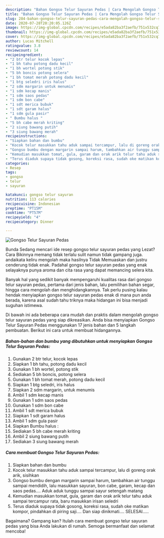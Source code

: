 ```yaml
---
description: "Bahan Gongso Telur Sayuran Pedas | Cara Mengolah Gongso Telur Sayuran Pedas Yang Sempurna"
title: "Bahan Gongso Telur Sayuran Pedas | Cara Mengolah Gongso Telur Sayuran Pedas Yang Sempurna"
slug: 284-bahan-gongso-telur-sayuran-pedas-cara-mengolah-gongso-telur-sayuran-pedas-yang-sempurna
date: 2020-07-28T20:20:05.126Z
image: https://img-global.cpcdn.com/recipes/e5ada82ba3f2aefb/751x532cq70/gongso-telur-sayuran-pedas-foto-resep-utama.jpg
thumbnail: https://img-global.cpcdn.com/recipes/e5ada82ba3f2aefb/751x532cq70/gongso-telur-sayuran-pedas-foto-resep-utama.jpg
cover: https://img-global.cpcdn.com/recipes/e5ada82ba3f2aefb/751x532cq70/gongso-telur-sayuran-pedas-foto-resep-utama.jpg
author: Lucas Mitchell
ratingvalue: 3.8
reviewcount: 14
recipeingredient:
- "2 btr telur kocok lepas"
- "1 bh tahu potong dadu kecil"
- "1 bh wortel potong stik"
- "5 bh boncis potong selera"
- "1 bh tomat merah potong dadu kecil"
- "1 btg seledri iris halus"
- "2 sdm margarin untuk menumis"
- "1 sdm kecap manis"
- "1 sdm saos pedas"
- "1 sdm bon cabe"
- "1 sdt merica bubuk"
- "1 sdt garam halus"
- "1 sdm gula pasir"
- " Bumbu halus "
- "5 bh cabe merah kriting"
- "2 siung bawang putih"
- "3 siung bawang merah"
recipeinstructions:
- "Siapkan bahan dan bumbu"
- "Kocok telur masukkan tahu aduk sampai tercampur, lalu di goreng orak arik, sisihkan"
- "Gongso bumbu dengan margarin sampai harum, tambahkan air tunggu sampai mendidih, lalu masukkan sayuran, bon cabe, garam, kecap dan saos pedas.... Aduk aduk tunggu sampai sayur setengah matang"
- "Kemudian masukkan tomat, gula, garam dan orak arik telur tahu aduk sampai tercampur rata, baru masukkan irisan seledri"
- "Terus diaduk supaya tidak gosong, koreksi rasa, sudah oke matikan kompor, pindahkan di piring saji.... Dan siap dinikmati.... SELESAI....."
categories:
- Resep
tags:
- gongso
- telur
- sayuran

katakunci: gongso telur sayuran 
nutrition: 113 calories
recipecuisine: Indonesian
preptime: "PT15M"
cooktime: "PT57M"
recipeyield: "4"
recipecategory: Dinner

---
```



![Gongso Telur Sayuran Pedas](https://img-global.cpcdn.com/recipes/e5ada82ba3f2aefb/751x532cq70/gongso-telur-sayuran-pedas-foto-resep-utama.jpg)

Bunda Sedang mencari ide resep gongso telur sayuran pedas yang Lezat? Cara Bikinnya memang tidak terlalu sulit namun tidak gampang juga. andaikata keliru mengolah maka hasilnya Tidak Memuaskan dan justru cenderung tidak enak. Padahal gongso telur sayuran pedas yang enak selayaknya punya aroma dan cita rasa yang dapat memancing selera kita.

Banyak hal yang sedikit banyak mempengaruhi kualitas rasa dari gongso telur sayuran pedas, pertama dari jenis bahan, lalu pemilihan bahan segar, hingga cara mengolah dan menghidangkannya. Tak perlu pusing kalau hendak menyiapkan gongso telur sayuran pedas enak di mana pun anda berada, karena asal sudah tahu triknya maka hidangan ini bisa menjadi suguhan istimewa.




Di bawah ini ada beberapa cara mudah dan praktis dalam mengolah gongso telur sayuran pedas yang siap dikreasikan. Anda bisa menyiapkan Gongso Telur Sayuran Pedas menggunakan 17 jenis bahan dan 5 langkah pembuatan. Berikut ini cara untuk membuat hidangannya.

<!--inarticleads1-->

##### Bahan-bahan dan bumbu yang dibutuhkan untuk menyiapkan Gongso Telur Sayuran Pedas:

1. Gunakan 2 btr telur, kocok lepas
1. Siapkan 1 bh tahu, potong dadu kecil
1. Gunakan 1 bh wortel, potong stik
1. Sediakan 5 bh boncis, potong selera
1. Gunakan 1 bh tomat merah, potong dadu kecil
1. Siapkan 1 btg seledri, iris halus
1. Siapkan 2 sdm margarin, untuk menumis
1. Ambil 1 sdm kecap manis
1. Gunakan 1 sdm saos pedas
1. Gunakan 1 sdm bon cabe
1. Ambil 1 sdt merica bubuk
1. Siapkan 1 sdt garam halus
1. Ambil 1 sdm gula pasir
1. Siapkan  Bumbu halus :
1. Sediakan 5 bh cabe merah kriting
1. Ambil 2 siung bawang putih
1. Sediakan 3 siung bawang merah




<!--inarticleads2-->

##### Cara membuat Gongso Telur Sayuran Pedas:

1. Siapkan bahan dan bumbu
1. Kocok telur masukkan tahu aduk sampai tercampur, lalu di goreng orak arik, sisihkan
1. Gongso bumbu dengan margarin sampai harum, tambahkan air tunggu sampai mendidih, lalu masukkan sayuran, bon cabe, garam, kecap dan saos pedas.... Aduk aduk tunggu sampai sayur setengah matang
1. Kemudian masukkan tomat, gula, garam dan orak arik telur tahu aduk sampai tercampur rata, baru masukkan irisan seledri
1. Terus diaduk supaya tidak gosong, koreksi rasa, sudah oke matikan kompor, pindahkan di piring saji.... Dan siap dinikmati.... SELESAI.....




Bagaimana? Gampang kan? Itulah cara membuat gongso telur sayuran pedas yang bisa Anda lakukan di rumah. Semoga bermanfaat dan selamat mencoba!

